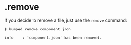 # .remove

If you decide to remove a file, just use the `remove` command:

```
$ bumped remove component.json

info	: 'component.json' has been removed.
```
